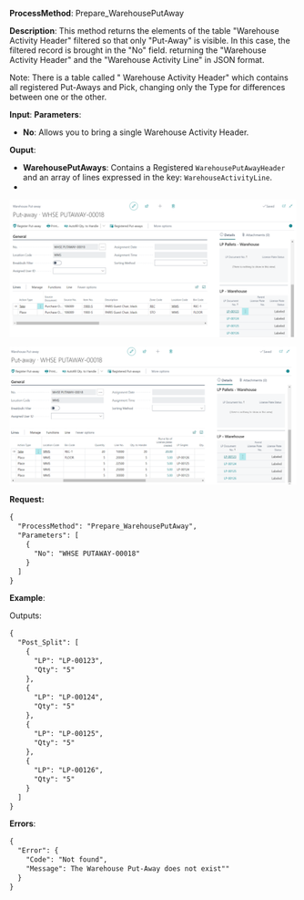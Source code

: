 **ProcessMethod**: Prepare_WarehousePutAway

**Description**:
This method returns the elements of the table "Warehouse Activity Header" filtered so that only "Put-Away" is visible. In this case, the filtered record is brought in the "No" field. returning the "Warehouse Activity Header" and the "Warehouse Activity Line" in JSON format.

Note: There is a table called " Warehouse Activity Header" which contains all registered Put-Aways and Pick, changing only the Type for differences between one or the other.

**Input**:
**Parameters**: 
-	**No**: Allows you to bring a single Warehouse Activity Header. 

**Ouput**:  

-	**WarehousePutAways**: Contains a Registered `WarehousePutAwayHeader` and an array of lines expressed in the key: `WarehouseActivityLine`.
-	
 
![image.png](/.attachments/image-16903ff2-59e0-411a-a940-09cf6dd2b617.png)

![image.png](/.attachments/image-cf694d91-f263-4aee-90ab-805814040a8b.png)

**Request:**

```
{
  "ProcessMethod": "Prepare_WarehousePutAway",
  "Parameters": [
    {
      "No": "WHSE PUTAWAY-00018"
    }
  ]
}
```


**Example**:





Outputs:

```
{
  "Post_Split": [
    {
      "LP": "LP-00123",
      "Qty": "5"
    },
    {
      "LP": "LP-00124",
      "Qty": "5"
    },
    {
      "LP": "LP-00125",
      "Qty": "5"
    },
    {
      "LP": "LP-00126",
      "Qty": "5"
    }
  ]
}
```

**Errors**:

```
{
  "Error": {
    "Code": "Not found",
    "Message": The Warehouse Put-Away does not exist""
  }
}
```

